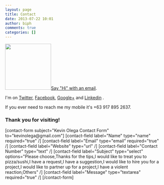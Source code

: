 ```yaml
---
layout: page
title: Contact
date: 2013-07-22 10:01
author: biph
comments: true
categories: []
---
```

<a href="http://kevinolega.com/wp-content/uploads/2011/08/c6b303940a264e91ab734e8d15217313_7.jpg">
<img class="alignright" title="Self Portrait in Baguio" alt="" src="http://kevinolega.com/wp-content/uploads/2011/08/c6b303940a264e91ab734e8d15217313_7-150x150.jpg" width="150" height="150" /></a><a href="mailto:kevinolega@gmail.com">Say "Hi" with an email</a>.

I'm on <a href="http://twitter.com/kevinolega">Twitter</a>, <a href="http://www.facebook.com/profile.php?id=100003220910840">Facebook</a>, <a href="https://plus.google.com/107007774605671245935/posts">Google+</a> and <a href="http://ph.linkedin.com/in/kevinolega" target="_blank">Linkedin</a> .

If you ever need to reach me my mobile it's +63 917 895 2637.
<h3>Thank you for visiting!</h3>
[contact-form subject="Kevin Olega Contact Form" to="kevinolega@gmail.com"] [contact-field label="Name" type="name" required="true" /] [contact-field label="Email" type="email" required="true" /] [contact-field label="Website" type="url" /] [contact-field label="Contact Number" type="text" /] [contact-field label="Subject" type="select" options="Please choose,Thanks for the tips,I would like to treat you to pizza/sushi,I have a request,I have a suggestion,I would like to hire you for a project,I would like to partner up for a project,I have a violent reaction,Others" /] [contact-field label="Message" type="textarea" required="true" /] [/contact-form]
